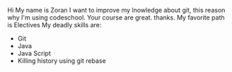 
Hi My name is Zoran
I want to improve my lnowledge about git, this reason why I'm using codeschool.
Your course are great.
thanks.
My favorite path is Electives
My deadly skills are:
* Git
* Java
* Java Script
* Killing history using git rebase
